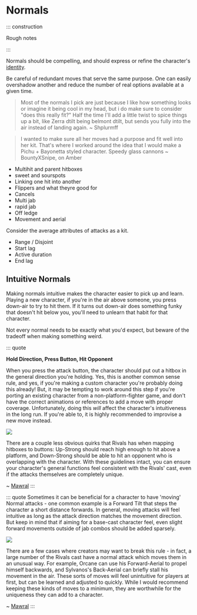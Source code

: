 # Normals

::: construction

Rough notes

:::

Normals should be compelling, and should express or refine the character's [identity](identity.md).

Be careful of redundant moves that serve the same purpose. One can easily overshadow another and reduce the number of
real options available at a given time.

> Most of the normals I pick are just because I like how something looks or imagine it being cool in my head, but i do make sure to consider "does this really fit?"
> Half the time I'll add a little twist to spice things up a bit, like Zerra dtilt being belmont dtilt, but sends you fully into the air instead of landing again.
> ~ Shplurmff

> I wanted to make sure all her moves had a purpose and fit well into her kit.
> That's where I worked around the idea that I would make a Pichu + Bayonetta styled character.
> Speedy glass cannons
> ~ BountyXSnipe, on Amber

- Multihit and parent hitboxes
- sweet and sourspots
- Linking one hit into another
- Flippers and what theyre good for
- Cancels
- Multi jab
- rapid jab
- Off ledge
- Movement and aerial

Consider the average attributes of attacks as a kit.

- Range / Disjoint
- Start lag
- Active duration
- End lag

## Intuitive Normals

Making normals intuitive makes the character easier to pick up and learn. Playing a new character, if you're in the air
above someone, you press down-air to try to hit them. If it turns out down-air does something funky that doesn't hit
below you, you'll need to unlearn that habit for that character.

Not every normal needs to be exactly what you'd expect, but beware of the tradeoff when making something weird.

::: quote

**Hold Direction, Press Button, Hit Opponent**

When you press the attack button, the character should put out a hitbox in the general direction you're holding. Yes,
this is another common sense rule, and yes, if you're making a custom character you're probably doing this already! But,
it may be tempting to work around this step if you're porting an existing character from a non-platform-fighter game,
and don't have the correct animations or references to add a move with proper coverage. Unfortunately, doing this *will*
affect the character's intuitiveness in the long run. If you're able to, it is highly recommended to improvise a new
move instead.

![](https://storage.ko-fi.com/cdn/useruploads/display/db066794-e4c2-4c3a-8223-663d755bff27_int2.png)

There are a couple less obvious quirks that Rivals has when mapping hitboxes to buttons: Up-Strong should reach high
enough to hit above a platform, and Down-Strong should be able to hit an opponent who is overlapping with the character.
With these guidelines intact, you can ensure your character's general functions feel consistent with the Rivals' cast,
even if the attacks themselves are completely unique.

~ [Mawral](https://ko-fi.com/post/Rivals-Workshop-Guide-Making-Intuitive-Characters-F1F62NFM1)
:::

::: quote Sometimes it can be beneficial for a character to have 'moving' Normal attacks - one common example is a
Forward Tilt that steps the character a short distance forwards. In general, moving attacks will feel intuitive as long
as the attack direction matches the movement direction. But keep in mind that if aiming for a base-cast character feel,
even slight forward movements outside of jab combos should be added sparsely.

![](https://storage.ko-fi.com/cdn/useruploads/display/a7673556-3b4a-4810-83b1-7afd40460a9e_int3.png)

There are a few cases where creators may want to break this rule - in fact, a large number of the Rivals cast have a
normal attack which moves them in an unusual way. For example, Orcane can use his Forward-Aerial to propel himself
backwards, and Sylvanos's Back-Aerial can briefly stall his movement in the air. These sorts of moves will feel
unintuitive for players at first, but can be learned and adjusted to quickly. While I would recommend keeping these
kinds of moves to a minimum, they are worthwhile for the uniqueness they can add to a character.

~ [Mawral](https://ko-fi.com/post/Rivals-Workshop-Guide-Making-Intuitive-Characters-F1F62NFM1)
:::